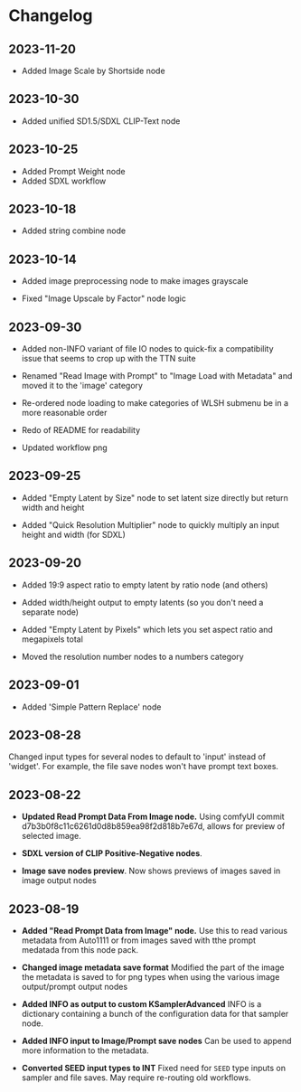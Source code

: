 # Changelog

## 2023-11-20

- Added Image Scale by Shortside node

## 2023-10-30

- Added unified SD1.5/SDXL CLIP-Text node

## 2023-10-25

- Added Prompt Weight node
- Added SDXL workflow

## 2023-10-18

- Added string combine node


## 2023-10-14

- Added image preprocessing node to make images grayscale

- Fixed "Image Upscale by Factor" node logic

## 2023-09-30

- Added non-INFO variant of file IO nodes to quick-fix a compatibility issue that seems to crop up with the TTN suite

- Renamed "Read Image with Prompt" to "Image Load with Metadata" and moved it to the 'image' category

- Re-ordered node loading to make categories of WLSH submenu be in a more reasonable order

- Redo of README for readability

- Updated workflow png

## 2023-09-25

- Added "Empty Latent by Size" node to set latent size directly but return width and height

- Added "Quick Resolution Multiplier" node to quickly multiply an input height and width (for SDXL)

## 2023-09-20

- Added 19:9 aspect ratio to empty latent by ratio node (and others)

- Added width/height output to empty latents (so you don't need a separate node)

- Added "Empty Latent by Pixels" which lets you set aspect ratio and megapixels total

- Moved the resolution number nodes to a numbers category


## 2023-09-01

- Added 'Simple Pattern Replace' node

## 2023-08-28
Changed input types for several nodes to default to 'input' instead of 'widget'.  For example, the file save nodes won't have prompt text boxes.

## 2023-08-22

- **Updated Read Prompt Data From Image node.** Using comfyUI commit d7b3b0f8c11c6261d0d8b859ea98f2d818b7e67d, allows for preview of selected image.

- **SDXL version of CLIP Positive-Negative nodes**.

- **Image save nodes preview**. Now shows previews of images saved in image output nodes

## 2023-08-19

- **Added "Read Prompt Data from Image" node.** Use this to read various metadata from Auto1111 or from images saved with tthe prompt medatada from this node pack.

- **Changed image metadata save format**  Modified the part of the image the metadata is saved to  for png types when using the various image output/prompt output nodes

- **Added INFO as output to custom KSamplerAdvanced**  INFO is a dictionary containing a bunch of the configuration data for that sampler node.

- **Added INFO input to Image/Prompt save nodes** Can be used to append more information to the metadata.

- **Converted SEED input types to INT** Fixed need for `SEED` type inputs on sampler and file saves.  May require re-routing old workflows.
